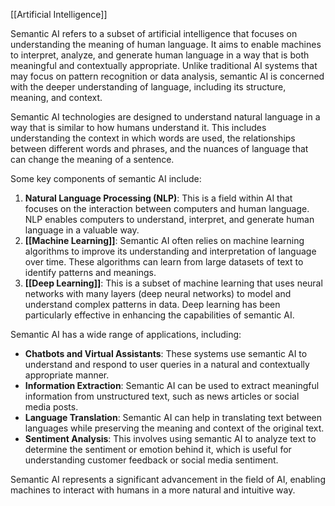 [[Artificial Intelligence]]

Semantic AI refers to a subset of artificial intelligence that focuses on understanding the meaning of human language. It aims to enable machines to interpret, analyze, and generate human language in a way that is both meaningful and contextually appropriate. Unlike traditional AI systems that may focus on pattern recognition or data analysis, semantic AI is concerned with the deeper understanding of language, including its structure, meaning, and context.

Semantic AI technologies are designed to understand natural language in a way that is similar to how humans understand it. This includes understanding the context in which words are used, the relationships between different words and phrases, and the nuances of language that can change the meaning of a sentence.

Some key components of semantic AI include:

1. **Natural Language Processing (NLP)**: This is a field within AI that focuses on the interaction between computers and human language. NLP enables computers to understand, interpret, and generate human language in a valuable way.
2. **[[Machine Learning]]**: Semantic AI often relies on machine learning algorithms to improve its understanding and interpretation of language over time. These algorithms can learn from large datasets of text to identify patterns and meanings.
3. **[[Deep Learning]]**: This is a subset of machine learning that uses neural networks with many layers (deep neural networks) to model and understand complex patterns in data. Deep learning has been particularly effective in enhancing the capabilities of semantic AI.

Semantic AI has a wide range of applications, including:

- **Chatbots and Virtual Assistants**: These systems use semantic AI to understand and respond to user queries in a natural and contextually appropriate manner.
- **Information Extraction**: Semantic AI can be used to extract meaningful information from unstructured text, such as news articles or social media posts.
- **Language Translation**: Semantic AI can help in translating text between languages while preserving the meaning and context of the original text.
- **Sentiment Analysis**: This involves using semantic AI to analyze text to determine the sentiment or emotion behind it, which is useful for understanding customer feedback or social media sentiment.

Semantic AI represents a significant advancement in the field of AI, enabling machines to interact with humans in a more natural and intuitive way.